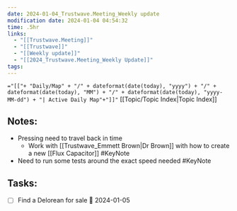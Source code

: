```yaml
---
date: 2024-01-04_Trustwave.Meeting_Weekly update
modification date: 2024-01-04 04:54:32
time: .5hr
links:
  - "[[Trustwave.Meeting]]"
  - "[[Trustwave]]"
  - "[[Weekly update]]"
  - "[[2024_Trustwave.Meeting_Weekly Update]]"
tags:
---
```

 `="[["+ "Daily/Map" + "/" + dateformat(date(today), "yyyy") + "/" + dateformat(date(today), "MM") + "/" + dateformat(date(today), "yyyy-MM-dd") + "| Active Daily Map"+"]]"`
[[Topic/Topic Index|Topic Index]]
## Notes:
- Pressing need to travel back in time
	- Work with [[Trustwave_Emmett Brown|Dr Brown]] with how to create a new [[Flux Capacitor]] #KeyNote 
- Need to run some tests around the exact speed needed #KeyNote 
## Tasks:
- [ ] Find a Delorean for sale 📅 2024-01-05